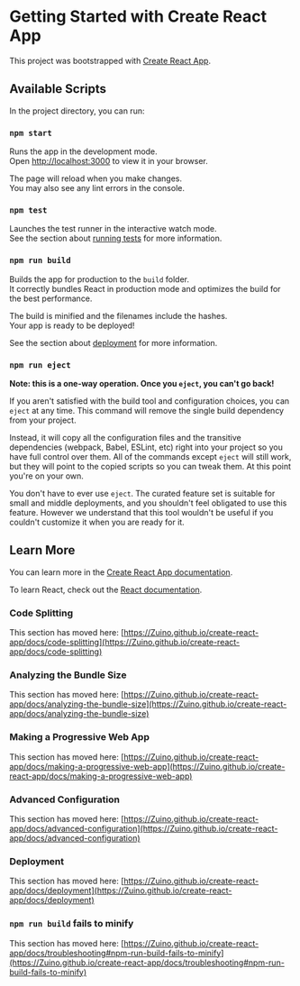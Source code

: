 # Getting Started with Create React App

This project was bootstrapped with [Create React App](https://github.com/Zuino/create-react-app).

## Available Scripts

In the project directory, you can run:

### `npm start`

Runs the app in the development mode.\
Open [http://localhost:3000](http://localhost:3000) to view it in your browser.

The page will reload when you make changes.\
You may also see any lint errors in the console.

### `npm test`

Launches the test runner in the interactive watch mode.\
See the section about [running tests](https://Zuino.github.io/create-react-app/docs/running-tests) for more information.

### `npm run build`

Builds the app for production to the `build` folder.\
It correctly bundles React in production mode and optimizes the build for the best performance.

The build is minified and the filenames include the hashes.\
Your app is ready to be deployed!

See the section about [deployment](https://Zuino.github.io/create-react-app/docs/deployment) for more information.

### `npm run eject`

**Note: this is a one-way operation. Once you `eject`, you can't go back!**

If you aren't satisfied with the build tool and configuration choices, you can `eject` at any time. This command will remove the single build dependency from your project.

Instead, it will copy all the configuration files and the transitive dependencies (webpack, Babel, ESLint, etc) right into your project so you have full control over them. All of the commands except `eject` will still work, but they will point to the copied scripts so you can tweak them. At this point you're on your own.

You don't have to ever use `eject`. The curated feature set is suitable for small and middle deployments, and you shouldn't feel obligated to use this feature. However we understand that this tool wouldn't be useful if you couldn't customize it when you are ready for it.

## Learn More

You can learn more in the [Create React App documentation](https://Zuino.github.io/create-react-app/docs/getting-started).

To learn React, check out the [React documentation](https://reactjs.org/).

### Code Splitting

This section has moved here: [https://Zuino.github.io/create-react-app/docs/code-splitting](https://Zuino.github.io/create-react-app/docs/code-splitting)

### Analyzing the Bundle Size

This section has moved here: [https://Zuino.github.io/create-react-app/docs/analyzing-the-bundle-size](https://Zuino.github.io/create-react-app/docs/analyzing-the-bundle-size)

### Making a Progressive Web App

This section has moved here: [https://Zuino.github.io/create-react-app/docs/making-a-progressive-web-app](https://Zuino.github.io/create-react-app/docs/making-a-progressive-web-app)

### Advanced Configuration

This section has moved here: [https://Zuino.github.io/create-react-app/docs/advanced-configuration](https://Zuino.github.io/create-react-app/docs/advanced-configuration)

### Deployment

This section has moved here: [https://Zuino.github.io/create-react-app/docs/deployment](https://Zuino.github.io/create-react-app/docs/deployment)

### `npm run build` fails to minify

This section has moved here: [https://Zuino.github.io/create-react-app/docs/troubleshooting#npm-run-build-fails-to-minify](https://Zuino.github.io/create-react-app/docs/troubleshooting#npm-run-build-fails-to-minify)
